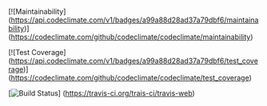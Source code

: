 [![Maintainability]
(https://api.codeclimate.com/v1/badges/a99a88d28ad37a79dbf6/maintainability)]
(https://codeclimate.com/github/codeclimate/codeclimate/maintainability)

[![Test Coverage]
(https://api.codeclimate.com/v1/badges/a99a88d28ad37a79dbf6/test_coverage)]
(https://codeclimate.com/github/codeclimate/codeclimate/test_coverage)

[![Build Status](https://travis-ci.org/travis-ci/travis-web.svg?branch=ce-find-order-dependent-tests)]
(https://travis-ci.org/trais-ci/travis-web)